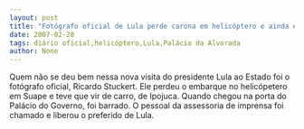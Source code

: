 ```yaml
---
layout: post
title: "Fotógrafo oficial de Lula perde carona em helicóptero e ainda é barrado no Palácio"
date: 2007-02-28
tags: diário oficial,helicóptero,Lula,Palácio da Alvorada
author: None
---
```

Quem não se deu bem nessa nova visita do presidente Lula ao Estado foi o fotógrafo oficial, Ricardo Stuckert.
Ele perdeu o embarque no helicópetero em Suape e teve que vir de carro, de Ipojuca.
Quando chegou na porta do Palácio do Governo, foi barrado. 
O pessoal da assessoria de imprensa foi chamado e liberou o preferido de Lula. 